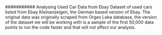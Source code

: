 ########### Analysing Used Car Data from Ebay
Dataset of used cars listed from Ebay Kleinanzeigen, the German based version of Ebay.
The original data was originally scraped from Orges Leka database, the version of the dataset we will be working with is
a sample of the first 50,000 data points to run the code faster and that will not affect our analysis.
